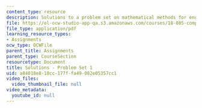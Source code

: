 ```yaml
---
content_type: resource
description: Solutions to a problem set on mathematical methods for engineers.
file: https://ol-ocw-studio-app-qa.s3.amazonaws.com/courses/18-085-computational-science-and-engineering-i-fall-2008/a84018e810cc177ffa49082e05357cc1_pset1.pdf
file_type: application/pdf
learning_resource_types:
- Assignments
ocw_type: OCWFile
parent_title: Assignments
parent_type: CourseSection
resourcetype: Document
title: Solutions - Problem Set 1
uid: a84018e8-10cc-177f-fa49-082e05357cc1
video_files:
  video_thumbnail_file: null
video_metadata:
  youtube_id: null
---
```


